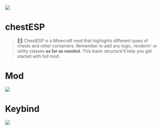 <img align="centr" src="https://cdn.discordapp.com/attachments/745937151094423642/1114171333090218096/1685709531860.png">

# chestESP
> 🧑‍💻 ChestESP is a Minecraft mod that highlights different types of chests and other containers. Remember to add any logic, renderin' or utility classes **as far as needed**. This basic structure'll help you get started with full mod.

# Mod
<img align="centr" src="https://cdn.discordapp.com/attachments/745937151094423642/1114175221717532672/carbon_4.png">

# Keybind
<img align="centr" src="https://cdn.discordapp.com/attachments/745937151094423642/1114175221914677268/carbon_3.png">
